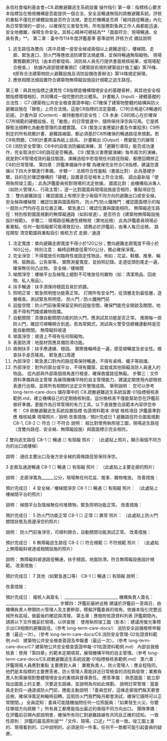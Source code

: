 永信社會福利基金會~C8.疏散避難逃生系統設置 操作指引
第一章：指標核心要求
本指標旨在檢視機構是否能提供一個合法、安全且暢通無阻的疏散避難系統。評核的重點不僅在於硬體設施是否符合法規，更在於機構是否將「維持路徑暢通」內化為日常管理的一部分，以確保在災害發生時，所有服務對象與工作人員都能迅速、安全地撤離，保障生命安全。其核心精神可總結為**「圖面符合、現場暢通、全員有責」**。
第二章：臺中市114年度評鑑基準
基準說明
評核方式
備註說明
1. 逃生路徑為雙向（其中具備一座安全梯或兩個以上避難途徑），樓梯間、走廊、緊急進口、防火門等應依消防建管法規處理，並保持暢通無阻礙物。
現場實務觀察評估（由本府都發局、消防局人員先行提供書面檢核結果，或現場配合檢查。）
依據內政部營建署頒訂《建築技術規則建築設計施工編》第76條、《原有合法建築物防火避難設施及消防設備改善辦法》第14條規定辦理。
2. 應依相關法規設置符合建築物無障礙設施設計規範之逃生路徑。


第三章：與其他指標之連貫性
C8指標是機構環境安全的基礎骨幹，與其他安全相關指標環環相扣，共同構成一個完整的防災體系。
計畫輸入 (Input) - 硬體基礎的合法性：
C7 (建築物公共安全檢查簽證申報): C7確保了建築物整體的結構與防火避難設施在「靜態」上符合法規。這是C8指標的法定基礎，C7的合格是C8暢通的前提。
計畫內容 (Content) - 維持動態的安全性：
C8 本身: C8的核心在於確保C7所規範的硬體設施，在「動態」的日常營運中，隨時保持淨空與可用。它是將靜態法規轉化為動態管理的具體實踐。
C9 (緊急災害應變計畫及作業程序): C9所制定的所有疏散計畫、避難路線圖，都必須基於C8所確保的暢通路徑來規劃。若C8有問題，C9的計畫將淪為紙上談兵。
計畫輸出 (Output) - 應變能力的展現：
C6 (消防安全管理): C6中的自衛消防編組演練，其「避難引導班」能否成功運作，完全取決於C8的路徑是否暢通。
C9 (緊急災害應變演練): 每年兩次的演練，就是對C8管理成效的最佳驗證。演練過程中若發現任何路徑阻礙，都應回饋修正C8的日常管理。
第四章：評鑑準備操作步驟
為確保完全符合C8指標，建議您遵循以下四大步驟進行準備。
步驟一：法規符合性盤點（書面比對）
此為基礎步驟，目的在於確認機構的「硬體」設置是否從根本上符合法規。
調出最新版「使用執照竣工圖」：此為評鑑委員核對現場的法定依據。
圖面比對：由機構指派專人（如防火管理人、行政主管），逐一比對圖面與現場設施是否相符，重點項目包含：
雙向避難路徑：確認圖面上有標示至少兩個不同方向的避難出口或安全梯。
安全梯與樓梯間：確認位置與圖面相符。
防火門/防火鐵捲門：確認圖面標示的每一扇防火門均存在且位置正確。
緊急進口：確認位置與圖面相符。
無障礙逃生路徑：特別核對圖面規劃的無障礙通路（如斜坡道），是否符合《建築物無障礙設施設計規範》。
步驟二：現場路徑暢通性總檢視（實地巡檢）
此為評鑑委員現場必看重點。任何一點阻礙都可能導致扣分。請務必於評鑑前，由專人每日巡檢。
路徑類型
清空範圍與重點指引
檢核方式
走廊／通道
1. 法定寬度：單向避難走廊寬度不得小於120公分；雙向避難走廊寬度不得小於160公分。 特別注意： 輪椅迴轉直徑需150公分，務必確保淨寬。
2. 完全淨空：不得擺放任何臨時性或固定性物品，例如：花盆、鞋櫃、推車、輪椅、裝飾品、公告架等。
實際測量寬度，並拍照記錄。走道從頭到尾走一遍，確保無任何凸出物。
安全梯／樓梯間
1. 梯間淨空：樓梯平台及梯階上絕對不可堆放任何雜物（如：清潔用品、回收物、私人用品）。
2. 扶手暢通：扶手須保持穩固且易於抓握。
3. 照明正常：緊急照明燈功能需正常。
打開所有安全門，從頂層走到最低層，逐層檢查。測試緊急照明燈。
防火門／防火鐵捲門前
1. 迴旋空間：防火門前後需保留足夠的迴旋空間，確保門能完全開啟及關閉，地面不得有門擋或雜物阻擋。
2. 自動關閉：具備自動關閉功能的防火門，應測試其功能是否正常。
推開每一扇防火門，確認可順暢開合到底。若為常開式，測試與火警受信總機連動時是否能自動關閉。
無障礙斜坡道
1. 坡面淨空：坡道上不得有任何阻礙物。
2. 表面防滑：地面材質應具備防滑功能。
3. 兩側扶手：扶手應連續、穩固。
實際推輪椅走一遍，感受順暢度及安全性。檢查扶手是否搖晃。
緊急進口周邊
1. 內部淨空：緊急進口對內的路徑需保持暢通，不得有桌椅、櫃子等阻擋。
2. 外部淨空：對外的窗台或平台，不得有鐵窗、盆栽或其他阻礙消防人員進入的物品。
從內部與外部兩個視角進行檢查，確保救援路徑無礙。
步驟三：文件資料準備與自主管理
為展現機構平時的自主管理能力，建議定期使用內部檢核表進行巡檢，並將所有相關的法定文件整理成冊。
舉例說明：您可以參考 long-term-care-docs 儲存庫中的 C8.疏散避難逃生系統設置-01指標檢核表範例.md，建立機構自己的定期檢核制度。這份檢核表不僅能幫助您在評鑑前做好準備，更能作為日常管理的有力工具。以下直接整合該範本內容供您參考：
C8 疏散避難逃生系統設置指標 佐證資料範本
序號
檢核項目
評鑑基準對應
檢核結果
現場照片／說明
改善措施／預計完成日
1
避難路徑符合圖面規劃
C8-1, C8-2
☐ 符合
☐ 不符合
說明：
經比對使用執照竣工圖，現場逃生路徑（含雙向路徑、安全梯、無障礙設施）與圖面標示完全相符。

2
雙向逃生路徑
C8-1
☐ 暢通
☐ 有阻礙
照片：
（此處貼上照片，顯示兩個不同方向的出口或樓梯）

說明：
通往主要出口及後方安全梯的兩條路徑皆保持淨空。

3
走廊及通道暢通
C8-1
☐ 暢通
☐ 有阻礙
照片：
（此處貼上主要走廊的照片）

說明：
走廊淨寬為______公分，現場無任何花盆、推車、雜物堆放。
改善措施：

預計完成日：
4
安全梯／樓梯間淨空
C8-1
☐ 暢通
☐ 有阻礙
照片：
（此處貼上樓梯間平台的照片）

說明：
梯間平台及階梯無任何堆積物，緊急照明功能正常。
改善措施：

預計完成日：
5
防火門功能正常
C8-1
☐ 正常
☐ 異常
照片：
（此處貼上防火門關閉狀態及周邊淨空的照片）

說明：
防火門前後淨空，可順利開合，自動關閉功能測試正常。
改善措施：

預計完成日：
6
無障礙逃生路徑
C8-2
☐ 符合規範
☐ 不符規範
照片：
（此處貼上無障礙斜坡道或相關設施的照片）

說明：
無障礙斜坡道路徑暢通，扶手穩固，地面防滑。符合無障礙設施設計規範。
改善措施：

預計完成日：
7
其他（如緊急進口等）
C8-1
☐ 暢通
☐ 有阻礙
說明：

改善措施：

預計完成日：
複核人員簽名： ___________________________
機構負責人簽名： ___________________________
步驟四：評鑑前最終巡檢
建議於評鑑前一至兩日，由機構負責人帶領防火管理人及主要幹部，模擬評鑑委員的視角，依據本指引完整巡視所有區域，做最後的確認與清理。
第五章：應檢附佐證資料列表
評鑑期間內，請將以下文件備妥於現場，以供查閱：
使用執照竣工圖（影本）：建議用螢光筆標示出C8相關的避難路徑。（參考 long-term-care-docs/）
消防安全設備檢修申報書（最近一次）。（參考 long-term-care-docs/C6.消防安全管理-02佐證資料範例.md）
建築物公共安全檢查簽證及申報書（最近一次）。（參考 long-term-care-docs/C7 建築物公共安全檢查簽證申報-01佐證資料範例.md）
內部自我檢核表：使用「第四章」的範本定期填寫，展現機構平時的自主管理。（參考 long-term-care-docs/C8.疏散避難逃生系統設置-01指標檢核表範例.md）
第六章：評鑑現場人員應對重點
主要應對人員：
業務負責人、防火管理人：應全程陪同，他們是本指標的主要應答者。防火管理人需能詳述日常檢查的流程與發現；業務負責人則需展現對整體環境安全的重視與督導責任。
應答準備：
熟悉圖面：能立即指出圖面上的主要、次要逃生路線，並說明為何如此規劃。
說明日常管理：當委員走到任一通道或防火門前，應能主動說明：「委員您好，這條走廊我們每天都會巡檢，確保淨寬足夠輪椅迴轉。這扇防火門我們每月都會測試，確保它隨時可以正常關閉。」
全員認知：委員可能隨機抽問任何一位照服員：「如果發生火災，你要往哪個方向疏散？」所有員工都應能指出最近的兩個不同方向出口。
團隊準備：
在評鑑前召開內部說明會，確保所有同仁對避難路線有共同且正確的認知。
一致性原則：
評鑑的最高原則是**「文件、現場、口述」**三者一致。竣工圖上畫的、現場看到的、口中說明的，必須是同一件事。任何不一致都可能引起委員的疑慮。